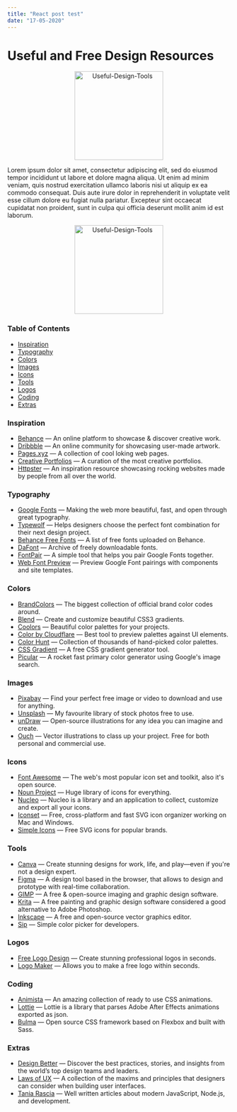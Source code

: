 ```yaml
---
title: "React post test"
date: "17-05-2020"
---
```


# Useful and Free Design Resources

<p align="center">
        <img src="https://raw.githubusercontent.com/dub-G/Useful-and-Free-Design-Resources/master/media/illustration.png" height="200" alt="Useful-Design-Tools"/>
</p>

Lorem ipsum dolor sit amet, consectetur adipiscing elit, sed do eiusmod tempor incididunt ut labore et dolore magna aliqua. Ut enim ad minim veniam, quis nostrud exercitation ullamco laboris nisi ut aliquip ex ea commodo consequat. Duis aute irure dolor in reprehenderit in voluptate velit esse cillum dolore eu fugiat nulla pariatur. Excepteur sint occaecat cupidatat non proident, sunt in culpa qui officia deserunt mollit anim id est laborum.

<p align="center">
        <img src="https://raw.githubusercontent.com/dub-G/Useful-and-Free-Design-Resources/master/media/compass.png" height="200" alt="Useful-Design-Tools"/>
</p>

### Table of Contents

- [Inspiration](#inspiration)
- [Typography](#typography)
- [Colors](#colors)
- [Images](#images)
- [Icons](#icons)
- [Tools](#tools)
- [Logos](#logos)
- [Coding](#coding)
- [Extras](#extras)

### Inspiration
- [Behance](https://www.behance.net/) — An online platform to showcase & discover creative work.
- [Dribbble](https://dribbble.com/) — An online community for showcasing user-made artwork.
- [Pages.xyz](https://www.pages.xyz/) — A collection of cool loking web pages.
- [Creative Portfolios](http://www.creative-portfolios.com/) — A curation of the most creative portfolios.
- [Httpster](https://httpster.net/) — An inspiration resource showcasing rocking websites made by people from all over the world.

### Typography
- [Google Fonts](https://fonts.google.com/) — Making the web more beautiful, fast, and open through great typography.
- [Typewolf](https://www.typewolf.com/) — Helps designers choose the perfect font combination for their next design project.
- [Behance Free Fonts](https://www.behance.net/search/?search=free%20font) — A list of free fonts uploaded on Behance.
- [DaFont](https://www.dafont.com/) — Archive of freely downloadable fonts.
- [FontPair](https://fontpair.co/) — A simple tool that helps you pair Google Fonts together. 
- [Web Font Preview](https://webfontpreview.com/) — Preview Google Font pairings with components and site templates.

### Colors
- [BrandColors](https://brandcolors.net/) — The biggest collection of official brand color codes around.
- [Blend](http://www.colinkeany.com/blend/) — Create and customize beautiful CSS3 gradients.
- [Coolors](https://coolors.co/) — Beautiful color palettes for your projects.
- [Color by Cloudflare](https://cloudflare.design/color/) — Best tool to preview palettes against UI elements.
- [Color Hunt](https://colorhunt.co/) — Collection of thousands of hand-picked color palettes.
- [CSS Gradient](https://cssgradient.io/) — A free CSS gradient generator tool.
- [Picular](https://picular.co/) — A rocket fast primary color generator using Google's image search.

### Images
- [Pixabay](https://pixabay.com/) — Find your perfect free image or video to download and use for anything. 
- [Unsplash](https://unsplash.com) — My favourite library of stock photos free to use.
- [unDraw](https://undraw.co) — Open-source illustrations for any idea you can imagine and create.
- [Ouch](https://icons8.com/ouch) — Vector illustrations to class up your project. Free for both personal and commercial use.

### Icons
- [Font Awesome](https://fontawesome.com/) — The web's most popular icon set and toolkit, also it's open source.
- [Noun Project](https://thenounproject.com/) — Huge library of icons for everything.
- [Nucleo](https://nucleoapp.com/) — Nucleo is a library and an application to collect, customize and export all your icons.
- [Iconset](https://iconset.io/) — Free, cross-platform and fast SVG icon organizer working on Mac and Windows.
- [Simple Icons](https://simpleicons.org/) — Free SVG icons for popular brands.

### Tools
- [Canva](https://www.canva.com/) — Create stunning designs for work, life, and play—even if you're not a design expert.
- [Figma](https://www.figma.com/) — A design tool based in the browser, that allows to design and prototype with real-time collaboration.
- [GIMP](https://www.gimp.org/) — A free & open-source imaging and graphic design software.
- [Krita](https://krita.org/en/) — A free painting and graphic design software considered a good alternative to Adobe Photoshop.
- [Inkscape](https://inkscape.org/) — A free and open-source vector graphics editor.
- [Sip](https://sipapp.io/) — Simple color picker for developers.

### Logos
- [Free Logo Design](https://www.freelogodesign.org/) — Create stunning professional logos in seconds.
- [Logo Maker](https://www.ucraft.com/free-logo-maker) — Allows you to make a free logo within seconds.

### Coding
- [Animista](https://animista.net/) — An amazing collection of ready to use CSS animations.
- [Lottie](https://airbnb.io/lottie/) — Lottie is a library that parses Adobe After Effects animations exported as json.
- [Bulma](https://bulma.io/) — Open source CSS framework based on Flexbox and built with Sass.

### Extras
- [Design Better](https://www.designbetter.co/) — Discover the best practices, stories, and insights from the world’s top design teams and leaders.
- [Laws of UX](https://lawsofux.com/) — A collection of the maxims and principles that designers can consider when building user interfaces.
- [Tania Rascia](https://www.taniarascia.com/) — Well written articles about modern JavaScript, Node.js, and development.
